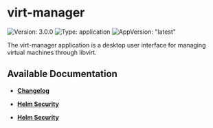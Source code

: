 # virt-manager

![Version: 3.0.0](https://img.shields.io/badge/Version-3.0.0-informational?style=flat-square) ![Type: application](https://img.shields.io/badge/Type-application-informational?style=flat-square) ![AppVersion: "latest"](https://img.shields.io/badge/AppVersion-"latest"-informational?style=flat-square)

The virt-manager application is a desktop user interface for managing virtual machines through libvirt.

## Available Documentation

- [**Changelog**](CHANGELOG)

- [**Helm Security**](container-security)

- [**Helm Security**](helm-security)

